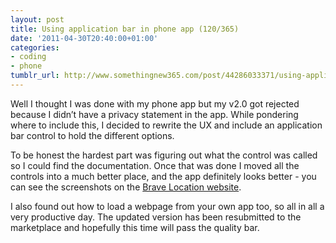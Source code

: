 ```yaml
---
layout: post
title: Using application bar in phone app (120/365)
date: '2011-04-30T20:40:00+01:00'
categories:
- coding
- phone
tumblr_url: http://www.somethingnew365.com/post/44286033371/using-application-bar-in-phone-app-120365
---
```

Well I thought I was done with my phone app but my v2.0 got rejected because I didn’t have a privacy statement in the app. While pondering where to include this, I decided to rewrite the UX and include an application bar control to hold the different options.

To be honest the hardest part was figuring out what the control was called so I could find the documentation. Once that was done I moved all the controls into a much better place, and the app definitely looks better - you can see the screenshots on the [Brave Location website](http://www.bravelocation.com).

I also found out how to load a webpage from your own app too, so all in all a very productive day. The updated version has been resubmitted to the marketplace and hopefully this time will pass the quality bar.
